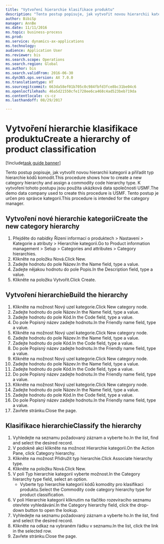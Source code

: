 ```yaml
--- 
title: "Vytvoření hierarchie klasifikace produktu"
description: "Tento postup popisuje, jak vytvořit novou hierarchii kategorií a přiřadit typ hierarchie kódů komodit."
author: BibiSp
manager: AnnBe
ms.date: 11/11/2016
ms.topic: business-process
ms.prod: 
ms.service: dynamics-ax-applications
ms.technology: 
audience: Application User
ms.reviewer: bis
ms.search.scope: Operations
ms.search.region: Global
ms.author: bis
ms.search.validFrom: 2016-06-30
ms.dyn365.ops.version: AX 7.0.0
ms.translationtype: HT
ms.sourcegitcommit: 663da58ef01b705c0c984fbfd3fce8bc31be04c6
ms.openlocfilehash: 46a5d21550cfe1728ee6ca468c4ad523beb719da
ms.contentlocale: cs-cz
ms.lasthandoff: 08/29/2017

---
```

# <a name="create-a-hierarchy-of-product-classification"></a><span data-ttu-id="70102-103">Vytvoření hierarchie klasifikace produktu</span><span class="sxs-lookup"><span data-stu-id="70102-103">Create a hierarchy of product classification</span></span>

[!include[task guide banner](../../includes/task-guide-banner.md)]

<span data-ttu-id="70102-104">Tento postup popisuje, jak vytvořit novou hierarchii kategorií a přiřadit typ hierarchie kódů komodit.</span><span class="sxs-lookup"><span data-stu-id="70102-104">This procedure shows how to create a new category hierarchy and assign a commodity code hierarchy type.</span></span> <span data-ttu-id="70102-105">K vytvoření tohoto postupu jsou použita ukázková data společnosti USMF.</span><span class="sxs-lookup"><span data-stu-id="70102-105">The demo data company used to create this procedure is USMF.</span></span> <span data-ttu-id="70102-106">Tento postup je určen pro správce kategorií.</span><span class="sxs-lookup"><span data-stu-id="70102-106">This procedure is intended for the category manager.</span></span>


## <a name="create-the-new-category-hierarchy"></a><span data-ttu-id="70102-107">Vytvoření nové hierarchie kategorií</span><span class="sxs-lookup"><span data-stu-id="70102-107">Create the new category hierarchy</span></span>
1. <span data-ttu-id="70102-108">Přejděte do nabídky Řízení informací o produktech > Nastavení > Kategorie a atributy > Hierarchie kategorií.</span><span class="sxs-lookup"><span data-stu-id="70102-108">Go to Product information management > Setup > Categories and attributes > Category hierarchies.</span></span>
2. <span data-ttu-id="70102-109">Klikněte na položku Nová.</span><span class="sxs-lookup"><span data-stu-id="70102-109">Click New.</span></span>
3. <span data-ttu-id="70102-110">Zadejte hodnotu do pole Název.</span><span class="sxs-lookup"><span data-stu-id="70102-110">In the Name field, type a value.</span></span>
4. <span data-ttu-id="70102-111">Zadejte nějakou hodnotu do pole Popis.</span><span class="sxs-lookup"><span data-stu-id="70102-111">In the Description field, type a value.</span></span>
5. <span data-ttu-id="70102-112">Klikněte na položku Vytvořit.</span><span class="sxs-lookup"><span data-stu-id="70102-112">Click Create.</span></span>

## <a name="build-the-hierarchy"></a><span data-ttu-id="70102-113">Vytvoření hierarchie</span><span class="sxs-lookup"><span data-stu-id="70102-113">Build the hierarchy</span></span>
1. <span data-ttu-id="70102-114">Klikněte na možnost Nový uzel kategorie.</span><span class="sxs-lookup"><span data-stu-id="70102-114">Click New category node.</span></span>
2. <span data-ttu-id="70102-115">Zadejte hodnotu do pole Název.</span><span class="sxs-lookup"><span data-stu-id="70102-115">In the Name field, type a value.</span></span>
3. <span data-ttu-id="70102-116">Zadejte hodnotu do pole Kód.</span><span class="sxs-lookup"><span data-stu-id="70102-116">In the Code field, type a value.</span></span>
4. <span data-ttu-id="70102-117">Do pole Popisný název zadejte hodnotu.</span><span class="sxs-lookup"><span data-stu-id="70102-117">In the Friendly name field, type a value.</span></span>
5. <span data-ttu-id="70102-118">Klikněte na možnost Nový uzel kategorie.</span><span class="sxs-lookup"><span data-stu-id="70102-118">Click New category node.</span></span>
6. <span data-ttu-id="70102-119">Zadejte hodnotu do pole Název.</span><span class="sxs-lookup"><span data-stu-id="70102-119">In the Name field, type a value.</span></span>
7. <span data-ttu-id="70102-120">Zadejte hodnotu do pole Kód.</span><span class="sxs-lookup"><span data-stu-id="70102-120">In the Code field, type a value.</span></span>
8. <span data-ttu-id="70102-121">Do pole Popisný název zadejte hodnotu.</span><span class="sxs-lookup"><span data-stu-id="70102-121">In the Friendly name field, type a value.</span></span>
9. <span data-ttu-id="70102-122">Klikněte na možnost Nový uzel kategorie.</span><span class="sxs-lookup"><span data-stu-id="70102-122">Click New category node.</span></span>
10. <span data-ttu-id="70102-123">Zadejte hodnotu do pole Název.</span><span class="sxs-lookup"><span data-stu-id="70102-123">In the Name field, type a value.</span></span>
11. <span data-ttu-id="70102-124">Zadejte hodnotu do pole Kód.</span><span class="sxs-lookup"><span data-stu-id="70102-124">In the Code field, type a value.</span></span>
12. <span data-ttu-id="70102-125">Do pole Popisný název zadejte hodnotu.</span><span class="sxs-lookup"><span data-stu-id="70102-125">In the Friendly name field, type a value.</span></span>
13. <span data-ttu-id="70102-126">Klikněte na možnost Nový uzel kategorie.</span><span class="sxs-lookup"><span data-stu-id="70102-126">Click New category node.</span></span>
14. <span data-ttu-id="70102-127">Zadejte hodnotu do pole Název.</span><span class="sxs-lookup"><span data-stu-id="70102-127">In the Name field, type a value.</span></span>
15. <span data-ttu-id="70102-128">Zadejte hodnotu do pole Kód.</span><span class="sxs-lookup"><span data-stu-id="70102-128">In the Code field, type a value.</span></span>
16. <span data-ttu-id="70102-129">Do pole Popisný název zadejte hodnotu.</span><span class="sxs-lookup"><span data-stu-id="70102-129">In the Friendly name field, type a value.</span></span>
17. <span data-ttu-id="70102-130">Zavřete stránku.</span><span class="sxs-lookup"><span data-stu-id="70102-130">Close the page.</span></span>

## <a name="classify-the-hierarchy"></a><span data-ttu-id="70102-131">Klasifikace hierarchie</span><span class="sxs-lookup"><span data-stu-id="70102-131">Classify the hierarchy</span></span>
1. <span data-ttu-id="70102-132">Vyhledejte na seznamu požadovaný záznam a vyberte ho.</span><span class="sxs-lookup"><span data-stu-id="70102-132">In the list, find and select the desired record.</span></span>
2. <span data-ttu-id="70102-133">V podokně akcí klikněte na možnost Hierarchie kategorií.</span><span class="sxs-lookup"><span data-stu-id="70102-133">On the Action Pane, click Category hierarchy.</span></span>
3. <span data-ttu-id="70102-134">Klikněte na možnost Přidružit typ hierarchie.</span><span class="sxs-lookup"><span data-stu-id="70102-134">Click Associate hierarchy type.</span></span>
4. <span data-ttu-id="70102-135">Klikněte na položku Nová.</span><span class="sxs-lookup"><span data-stu-id="70102-135">Click New.</span></span>
5. <span data-ttu-id="70102-136">V poli Typ hierarchie kategorií vyberte možnost.</span><span class="sxs-lookup"><span data-stu-id="70102-136">In the Category hierarchy type field, select an option.</span></span>
    * <span data-ttu-id="70102-137">Vyberte typ hierarchie kategorií kódů komodity pro klasifikaci produktu.</span><span class="sxs-lookup"><span data-stu-id="70102-137">Select the Commodity code category hierarchy type for product classification.</span></span>  
6. <span data-ttu-id="70102-138">V poli Hierarchie kategorií kliknutím na tlačítko rozevíracího seznamu otevřete vyhledávání.</span><span class="sxs-lookup"><span data-stu-id="70102-138">In the Category hierarchy field, click the drop-down button to open the lookup.</span></span>
7. <span data-ttu-id="70102-139">Vyhledejte na seznamu požadovaný záznam a vyberte ho.</span><span class="sxs-lookup"><span data-stu-id="70102-139">In the list, find and select the desired record.</span></span>
8. <span data-ttu-id="70102-140">Klikněte na odkaz na vybraném řádku v seznamu.</span><span class="sxs-lookup"><span data-stu-id="70102-140">In the list, click the link in the selected row.</span></span>
9. <span data-ttu-id="70102-141">Zavřete stránku.</span><span class="sxs-lookup"><span data-stu-id="70102-141">Close the page.</span></span>


